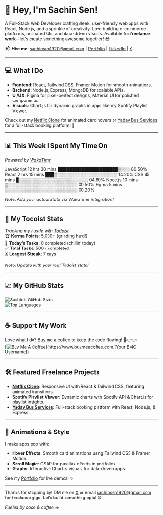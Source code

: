 # 👋 Hey, I'm Sachin Sen!

A Full-Stack Web Developer crafting sleek, user-friendly web apps with React, Node.js, and a sprinkle of creativity. Love building e-commerce platforms, animated UIs, and data-driven visuals. Available for **freelance work**—let's create something awesome together! 😎

📬 **Hire me**: [sachinsen1920@gmail.com](mailto:sachinsen1920@gmail.com) | [Portfolio](https://my-portfolio-eta-seven-40.vercel.app/) | [LinkedIn](https://www.linkedin.com/in/sachinsen1) | [X](https://x.com/sen_sachiin)

---

## 💻 What I Do
- **Frontend**: React, Tailwind CSS, Framer Motion for smooth animations.
- **Backend**: Node.js, Express, MongoDB for scalable APIs.
- **UI/UX**: Figma for pixel-perfect designs, Material UI for polished components.
- **Visuals**: Chart.js for dynamic graphs in apps like my Spotify Playlist Viewer.

Check out my [Netflix Clone](https://github.com/Sachinsen7/netflix-clone) for animated card hovers or [Yadav Bus Services](https://github.com/sachinsen1/yadav-bus-services) for a full-stack booking platform! 🚀

---

## 📊 This Week I Spent My Time On
*Powered by [WakaTime](https://wakatime.com/)*  

JavaScript   12 hrs 30 mins  ████████████████████▒░░░  80.50%
React        2 hrs 15 mins   ███▒░░░░░░░░░░░░░░░░░░░░  14.20%
CSS          45 mins         █░░░░░░░░░░░░░░░░░░░░░░░  04.80%
Node.js      10 mins         ▒░░░░░░░░░░░░░░░░░░░░░░░  00.50%
Figma        5 mins          ░░░░░░░░░░░░░░░░░░░░░░░░  00.20%

*Note: Add your actual stats via WakaTime integration!*

---

## 🚧 My Todoist Stats
*Tracking my hustle with [Todoist](https://todoist.com/)*  
🏆 **Karma Points**: 5,000+ (grinding hard!)  
🌸 **Today’s Tasks**: 0 completed (chillin’ today)  
✅ **Total Tasks**: 500+ completed  
⏳ **Longest Streak**: 7 days  

*Note: Update with your real Todoist stats!*

---

## 📈 My GitHub Stats
![Sachin’s GitHub Stats](https://github-readme-stats.vercel.app/api?username=Sachinsen7&show_icons=true&theme=radical)  
![Top Languages](https://github-readme-stats.vercel.app/api/top-langs/?username=Sachinsen7&layout=compact&theme=radical)

---

## ☕ Support My Work
Love what I do? Buy me a coffee to keep the code flowing! 🥺👉👈  
[![Buy Me A Coffee](https://img.shields.io/badge/Buy%20Me%20A%20Coffee-FFDD00?style=flat&logo=buy-me-a-coffee&logoColor=black)](https://www.buymeacoffee.com/[Your BMC Username])

---

## 🛠️ Featured Freelance Projects
- **[Netflix Clone](https://github.com/Sachinsen7/netflix-clone)**: Responsive UI with React & Tailwind CSS, featuring animated transitions.  
- **[Spotify Playlist Viewer](https://github.com/Sachinsen7/spotify-playlist-viewer)**: Dynamic charts with Spotify API & Chart.js for playlist insights.  
- **[Yadav Bus Services](https://github.com/Sachinsen7/yadav-bus-services)**: Full-stack booking platform with React, Node.js, & Express.  

---

## 🎨 Animations & Style
I make apps pop with:
- **Hover Effects**: Smooth card animations using Tailwind CSS & Framer Motion.
- **Scroll Magic**: GSAP for parallax effects in portfolios.
- **Graphs**: Interactive Chart.js visuals for data-driven apps.

See my [Portfolio](https://my-portfolio-eta-seven-40.vercel.app/) for live demos! ✨

---

Thanks for stopping by! DM me on [X](https://x.com/sen_sachiin) or email [sachinsen1920@gmail.com](mailto:sachinsen1920@gmail.com) for freelance gigs. Let’s build something epic! 😄

*Fueled by code & coffee ☕*
